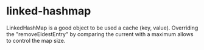# linked-hashmap

LinkedHashMap is a good object to be used a cache (key, value). 
Overriding the "removeEldestEntry" by comparing the current with a maximum allows to control the map size.